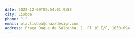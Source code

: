 ```yaml
---
date: 2022-12-09T09:54:01.938Z
city: Lisboa
phone: "-"
email: ola.lisboa@chazzdesign.com
address: Praça Duque de Saldanha, 1. Fl 10 E/F, 1050-094
---
```

